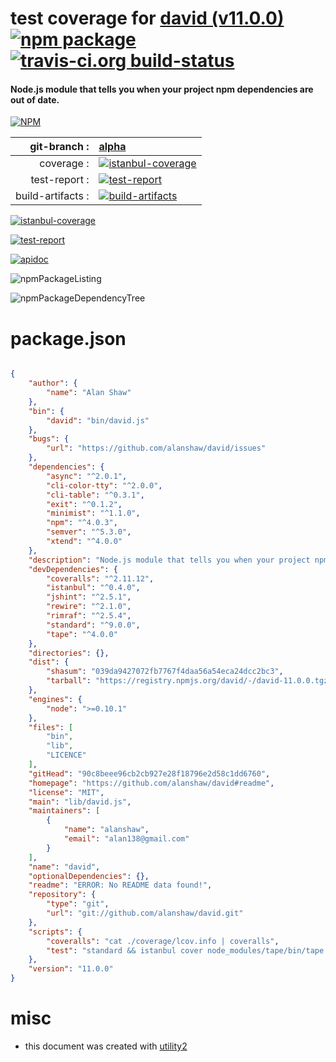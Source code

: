 # test coverage for  [david (v11.0.0)](https://github.com/alanshaw/david#readme)  [![npm package](https://img.shields.io/npm/v/npmtest-david.svg?style=flat-square)](https://www.npmjs.org/package/npmtest-david) [![travis-ci.org build-status](https://api.travis-ci.org/npmtest/node-npmtest-david.svg)](https://travis-ci.org/npmtest/node-npmtest-david)
#### Node.js module that tells you when your project npm dependencies are out of date.

[![NPM](https://nodei.co/npm/david.png?downloads=true)](https://www.npmjs.com/package/david)

| git-branch : | [alpha](https://github.com/npmtest/node-npmtest-david/tree/alpha)|
|--:|:--|
| coverage : | [![istanbul-coverage](https://npmtest.github.io/node-npmtest-david/build/coverage.badge.svg)](https://npmtest.github.io/node-npmtest-david/build/coverage.html/index.html)|
| test-report : | [![test-report](https://npmtest.github.io/node-npmtest-david/build/test-report.badge.svg)](https://npmtest.github.io/node-npmtest-david/build/test-report.html)|
| build-artifacts : | [![build-artifacts](https://npmtest.github.io/node-npmtest-david/glyphicons_144_folder_open.png)](https://github.com/npmtest/node-npmtest-david/tree/gh-pages/build)|

[![istanbul-coverage](https://npmtest.github.io/node-npmtest-david/build/screenCapture.buildCustomOrg.browser.coverage.html.png)](https://npmtest.github.io/node-npmtest-david/build/coverage.html/index.html)

[![test-report](https://npmtest.github.io/node-npmtest-david/build/screenCapture.buildCustomOrg.browser.%252Fhome%252Ftravis%252Fbuild%252Fnpmtest%252Fnode-npmtest-david%252Ftmp%252Fbuild%252Ftest-report.html.png)](https://npmtest.github.io/node-npmtest-david/build/test-report.html)

[![apidoc](https://npmdoc.github.io/node-npmdoc-david/build/screenCapture.buildApidoc.browser.%252Fhome%252Ftravis%252Fbuild%252Fnpmdoc%252Fnode-npmdoc-david%252Ftmp%252Fbuild%252Fapidoc.html.png)](https://npmdoc.github.io/node-npmdoc-david/build/apidoc.html)

![npmPackageListing](https://npmtest.github.io/node-npmtest-david/build/screenCapture.npmPackageListing.svg)

![npmPackageDependencyTree](https://npmtest.github.io/node-npmtest-david/build/screenCapture.npmPackageDependencyTree.svg)



# package.json

```json

{
    "author": {
        "name": "Alan Shaw"
    },
    "bin": {
        "david": "bin/david.js"
    },
    "bugs": {
        "url": "https://github.com/alanshaw/david/issues"
    },
    "dependencies": {
        "async": "^2.0.1",
        "cli-color-tty": "^2.0.0",
        "cli-table": "^0.3.1",
        "exit": "^0.1.2",
        "minimist": "^1.1.0",
        "npm": "^4.0.3",
        "semver": "^5.3.0",
        "xtend": "^4.0.0"
    },
    "description": "Node.js module that tells you when your project npm dependencies are out of date.",
    "devDependencies": {
        "coveralls": "^2.11.12",
        "istanbul": "^0.4.0",
        "jshint": "^2.5.1",
        "rewire": "^2.1.0",
        "rimraf": "^2.5.4",
        "standard": "^9.0.0",
        "tape": "^4.0.0"
    },
    "directories": {},
    "dist": {
        "shasum": "039da9427072fb7767f4daa56a54eca24dcc2bc3",
        "tarball": "https://registry.npmjs.org/david/-/david-11.0.0.tgz"
    },
    "engines": {
        "node": ">=0.10.1"
    },
    "files": [
        "bin",
        "lib",
        "LICENCE"
    ],
    "gitHead": "90c8beee96cb2cb927e28f18796e2d58c1dd6760",
    "homepage": "https://github.com/alanshaw/david#readme",
    "license": "MIT",
    "main": "lib/david.js",
    "maintainers": [
        {
            "name": "alanshaw",
            "email": "alan138@gmail.com"
        }
    ],
    "name": "david",
    "optionalDependencies": {},
    "readme": "ERROR: No README data found!",
    "repository": {
        "type": "git",
        "url": "git://github.com/alanshaw/david.git"
    },
    "scripts": {
        "coveralls": "cat ./coverage/lcov.info | coveralls",
        "test": "standard && istanbul cover node_modules/tape/bin/tape test/*.js"
    },
    "version": "11.0.0"
}
```



# misc
- this document was created with [utility2](https://github.com/kaizhu256/node-utility2)
